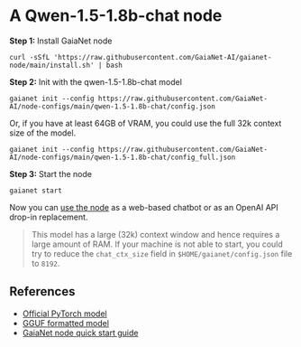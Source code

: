 # A Qwen-1.5-1.8b-chat node 

**Step 1:** Install GaiaNet node

```
curl -sSfL 'https://raw.githubusercontent.com/GaiaNet-AI/gaianet-node/main/install.sh' | bash
```

**Step 2:** Init with the qwen-1.5-1.8b-chat model

```
gaianet init --config https://raw.githubusercontent.com/GaiaNet-AI/node-configs/main/qwen-1.5-1.8b-chat/config.json
```
Or, if you have at least 64GB of VRAM, you could use the full 32k context size of the model.

```
gaianet init --config https://raw.githubusercontent.com/GaiaNet-AI/node-configs/main/qwen-1.5-1.8b-chat/config_full.json
```

**Step 3:** Start the node

```
gaianet start
```

Now you can [use the node](https://docs.gaianet.ai/user-guide/mynode) as a web-based chatbot or as an OpenAI API drop-in replacement.

> This model has a large (32k) context window and hence requires a large amount of RAM. If your machine is not able to start, you could try to reduce the `chat_ctx_size` field in `$HOME/gaianet/config.json` file to `8192`.

## References

* [Official PyTorch model](https://huggingface.co/Qwen/Qwen1.5-1.8B-Chat)
* [GGUF formatted model](https://huggingface.co/gaianet/Qwen1.5-1.8B-Chat-GGUF)
* [GaiaNet node quick start guide](https://docs.gaianet.ai/node-guide/quick-start)
